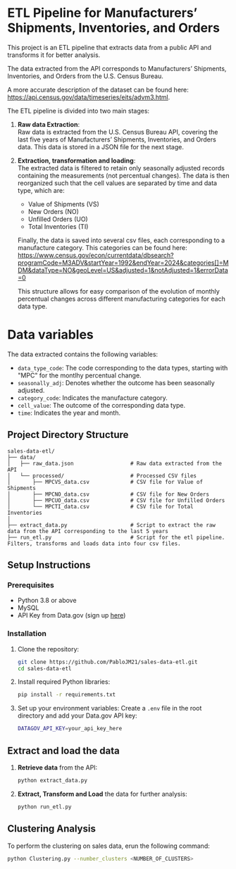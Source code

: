 # ETL Pipeline for Manufacturers’ Shipments, Inventories, and Orders

This project is an ETL pipeline that extracts data from a public API and transforms it for better analysis.

The data extracted from the API corresponds to Manufacturers’ Shipments, Inventories, and Orders from the U.S. Census Bureau. 

A more accurate description of the dataset can be found here: https://api.census.gov/data/timeseries/eits/advm3.html.

The ETL pipeline is divided into two main stages:

1. **Raw data Extraction**:  
   Raw data is extracted from the U.S. Census Bureau API, covering the last five years of Manufacturers’ Shipments, Inventories, and Orders data. This data is stored in a JSON file for the next stage.

2. **Extraction, transformation and loading**:  
   The extracted data is filtered to retain only seasonally adjusted records containing the measurements (not percentual changes). The data is then reorganized such that the cell values are separated by time and data type, which are:   
   - Value of Shipments (VS)  
   - New Orders (NO)  
   - Unfilled Orders (UO)  
   - Total Inventories (TI)
  
   Finally, the data is saved into several csv files, each corresponding to a manufacture category. This categories can be found here: https://www.census.gov/econ/currentdata/dbsearch?programCode=M3ADV&startYear=1992&endYear=2024&categories[]=MDM&dataType=NO&geoLevel=US&adjusted=1&notAdjusted=1&errorData=0

   This structure allows for easy comparison of the evolution of monthly percentual changes across different manufacturing categories for each data type.

# Data variables

The data extracted contains the following variables:

- `data_type_code`: The code corresponding to the data types, starting with "MPC" for the montlhy percentual change.
- `seasonally_adj`: Denotes whether the outcome has been seasonally adjusted. 
- `category_code`: Indicates the manufacture category.
- `cell_value`: The outcome of the corresponding data type.
- `time`: Indicates the year and month. 






## Project Directory Structure

```plaintext
sales-data-etl/
├── data/
│   ├── raw_data.json                  # Raw data extracted from the API
│   └── processed/                     # Processed CSV files
│       ├── MPCVS_data.csv             # CSV file for Value of Shipments
│       ├── MPCNO_data.csv             # CSV file for New Orders
│       ├── MPCUO_data.csv             # CSV file for Unfilled Orders
│       └── MPCTI_data.csv             # CSV file for Total Inventories
│
├── extract_data.py                    # Script to extract the raw data from the API corresponding to the last 5 years
├── run_etl.py                         # Script for the etl pipeline. Filters, transforms and loads data into four csv files.

```

## Setup Instructions

### Prerequisites
- Python 3.8 or above
- MySQL 
- API Key from Data.gov (sign up [here](https://api.data.gov/signup/))

### Installation
1. Clone the repository:
    ```bash
    git clone https://github.com/PabloJM21/sales-data-etl.git
    cd sales-data-etl
    ```

2. Install required Python libraries:
    ```bash
    pip install -r requirements.txt
    ```

3. Set up your environment variables:
    Create a `.env` file in the root directory and add your Data.gov API key:
    ```bash
    DATAGOV_API_KEY=your_api_key_here
    ```

## Extract and load the data

1. **Retrieve data** from the API:
    ```bash
    python extract_data.py
    ```

2. **Extract, Transform and Load** the data for further analysis:
    ```bash
    python run_etl.py
    ```

## Clustering Analysis

To perform the clustering on sales data, erun the following command:

```bash
python Clustering.py --number_clusters <NUMBER_OF_CLUSTERS>
